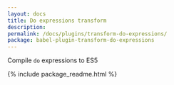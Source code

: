 ```yaml
---
layout: docs
title: Do expressions transform
description:
permalink: /docs/plugins/transform-do-expressions/
package: babel-plugin-transform-do-expressions
---
```


Compile `do` expressions to ES5

{% include package_readme.html %}